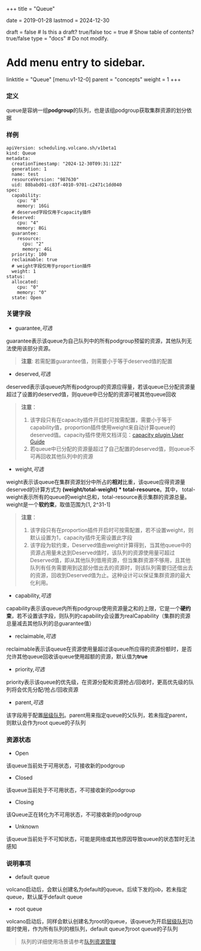 +++
title =  "Queue"


date = 2019-01-28
lastmod = 2024-12-30

draft = false  # Is this a draft? true/false
toc = true  # Show table of contents? true/false
type = "docs"  # Do not modify.

# Add menu entry to sidebar.
linktitle = "Queue"
[menu.v1-12-0]
  parent = "concepts"
  weight = 1
+++

### 定义
queue是容纳一组**podgroup**的队列，也是该组podgroup获取集群资源的划分依据

### 样例
```shell
apiVersion: scheduling.volcano.sh/v1beta1
kind: Queue
metadata:
  creationTimestamp: "2024-12-30T09:31:12Z"
  generation: 1
  name: test
  resourceVersion: "987630"
  uid: 88babd01-c83f-4010-9701-c2471c1dd040
spec:
  capability:
    cpu: "8"
    memory: 16Gi
  # deserved字段仅用于capacity插件
  deserved:
    cpu: "4"
    memory: 8Gi
  guarantee:
    resource:
      cpu: "2"
      memory: 4Gi
  priority: 100
  reclaimable: true
  # weight字段仅用于proportion插件
  weight: 1
status:
  allocated:
    cpu: "0"
    memory: "0"
  state: Open
```

### 关键字段
* guarantee,*可选*

guarantee表示该queue为自己队列中的所有podgroup预留的资源，其他队列无法使用该部分资源。

> **注意**: 若需配置guarantee值，则需要小于等于deserved值的配置

* deserved,*可选*

deserved表示该queue内所有podgroup的资源应得量，若该queue已分配资源量超过了设置的deserved值，则queue中已分配的资源可被其他queue回收

> **注意**：
> 
> 1. 该字段只有在capacity插件开启时可按需配置，需要小于等于capability值，proportion插件使用weight来自动计算queue的deserved值。capacity插件使用文档详见：[capacity plugin User Guide](https://github.com/volcano-sh/volcano/blob/5b817b1cdf3a5638ba38e934b44af051c9fb419e/docs/user-guide/how_to_use_capacity_plugin.md)
> 2. 若queue中已分配的资源量超过了自己配置的deserved值，则queue不可再回收其他队列中的资源
<!--目前capacity插件使用指导文档引用的是github中的链接，后续若官方网站文档中添加了中文的capacity插件使用指导，则替换为官方网站中的文档链接-->

* weight,*可选*

weight表示该queue在集群资源划分中所占的**相对**比重，该queue应得资源量deserved的计算方式为 **(weight/total-weight) * total-resource**。其中，
total-weight表示所有的queue的weight总和，total-resource表示集群的资源总量。weight是一个**软约束**，取值范围为[1, 2^31-1]

> **注意**：
> 
> 1. 该字段只有在proportion插件开启时可按需配置，若不设置weight，则默认设置为1，capacity插件无需设置此字段
> 2. 该字段为软约束，Deserved值由weight计算得到，当其他queue中的资源占用量未达到Deserved值时，该队列的资源使用量可超过Deserved值，即从其他队列借用资源，但当集群资源不够用，且其他队列有任务需要用到这部分借出去的资源时，则该队列需要归还借出去的资源，回收到Deserved值为止。这种设计可以保证集群资源的最大化利用。

* capability,*可选*

capability表示该queue内所有podgroup使用资源量之和的上限，它是一个**硬约束**，若不设置该字段，则队列的capability会设置为realCapability（集群的资源总量减去其他队列的总guarantee值）

* reclaimable,*可选*

reclaimable表示该queue在资源使用量超过该queue所应得的资源份额时，是否允许其他queue回收该queue使用超额的资源，默认值为**true**

* priority,*可选*

priority表示该queue的优先级，在资源分配和资源抢占/回收时，更高优先级的队列将会优先分配/抢占/回收资源

* parent,*可选*

该字段用于配置[层级队列](/zh/docs/hierarchical_queue)。parent用来指定queue的父队列，若未指定parent，则默认会作为root queue的子队列

### 资源状态
* Open

该queue当前处于可用状态，可接收新的podgroup

* Closed

该queue当前处于不可用状态，不可接收新的podgroup

* Closing

该Queue正在转化为不可用状态，不可接收新的podgroup

* Unknown

该queue当前处于不可知状态，可能是网络或其他原因导致queue的状态暂时无法感知

### 说明事项
* default queue

volcano启动后，会默认创建名为default的queue。后续下发的job，若未指定queue，默认属于default queue

* root queue

volcano启动后，同样会默认创建名为root的queue，该queue为开启[层级队列](/zh/docs/hierarchical_queue)功能时使用，作为所有队列的根队列，default queue为root queue的子队列

> 队列的详细使用场景请参考[队列资源管理](/zh/docs/queue_resource_management)